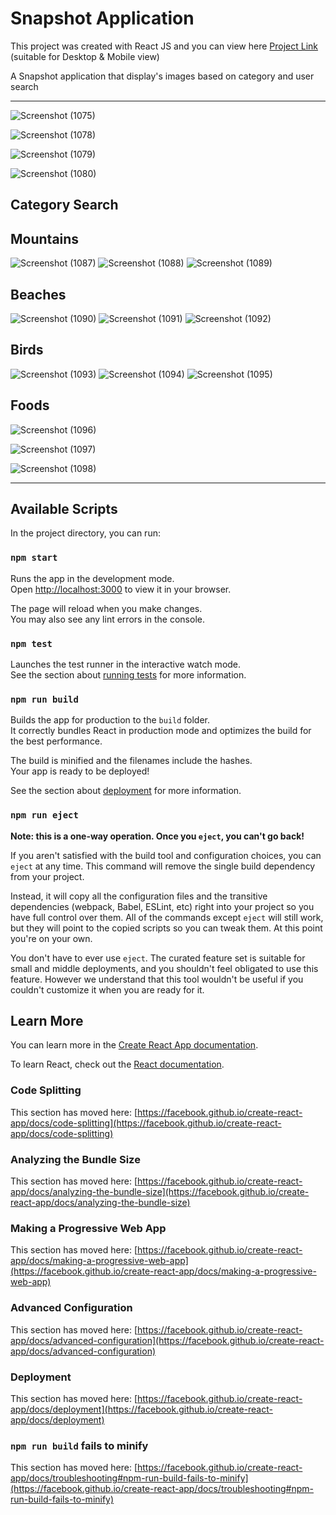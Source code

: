 # Snapshot Application

This project was created with React JS and you can view here [Project Link](https://ashwina7999.github.io/Snapshot/) (suitable for Desktop & Mobile view)

A Snapshot application that display's images based on category and user search

---

![Screenshot (1075)](https://github.com/Ashwina7999/Snapshot/assets/59051731/c258d327-7283-465c-8933-cbc572df375b)

![Screenshot (1078)](https://github.com/Ashwina7999/Snapshot/assets/59051731/781d9ca3-1b1d-450e-974a-9cfcb4a74a17)

![Screenshot (1079)](https://github.com/Ashwina7999/Snapshot/assets/59051731/8bc6b46d-6750-4a0d-b91d-85fc5cba5599)

![Screenshot (1080)](https://github.com/Ashwina7999/Snapshot/assets/59051731/953be3c7-2aaf-4a2a-aa08-4c5a93a9f511)

## Category Search
## Mountains

![Screenshot (1087)](https://github.com/Ashwina7999/Snapshot/assets/59051731/934f825c-ca2a-4f1b-9611-8ae1a42cbf2e)
![Screenshot (1088)](https://github.com/Ashwina7999/Snapshot/assets/59051731/471dd911-f19f-4213-b5c7-f47394084cb5)
![Screenshot (1089)](https://github.com/Ashwina7999/Snapshot/assets/59051731/673e15b6-2971-4426-b8f4-30bd133d9c38)

## Beaches
![Screenshot (1090)](https://github.com/Ashwina7999/Snapshot/assets/59051731/ab6d0cd4-2a11-480d-99b1-f02b0b4ee360)
![Screenshot (1091)](https://github.com/Ashwina7999/Snapshot/assets/59051731/01e9dfd5-f975-49c8-bdfb-b7fa648bf68f)
![Screenshot (1092)](https://github.com/Ashwina7999/Snapshot/assets/59051731/cae4e4c0-a41d-4ed7-b33e-cb2316f14acf)

## Birds
![Screenshot (1093)](https://github.com/Ashwina7999/Snapshot/assets/59051731/2322d52b-5cd6-40d4-804b-d3f35b557caf)
![Screenshot (1094)](https://github.com/Ashwina7999/Snapshot/assets/59051731/c4e809c9-d990-4a52-a3c2-efa4524f3904)
![Screenshot (1095)](https://github.com/Ashwina7999/Snapshot/assets/59051731/4a9e94af-def5-4571-a2a9-ac97d0bc1e16)

## Foods
![Screenshot (1096)](https://github.com/Ashwina7999/Snapshot/assets/59051731/84022a18-4a7b-4842-8fe6-3adee8db5e09)

![Screenshot (1097)](https://github.com/Ashwina7999/Snapshot/assets/59051731/e1b01909-562f-4bc5-9d02-ff08a09f8379)

![Screenshot (1098)](https://github.com/Ashwina7999/Snapshot/assets/59051731/7dac048b-48cf-4672-b85b-09cca703b0d6)

---

## Available Scripts

In the project directory, you can run:

### `npm start`

Runs the app in the development mode.\
Open [http://localhost:3000](http://localhost:3000) to view it in your browser.

The page will reload when you make changes.\
You may also see any lint errors in the console.

### `npm test`

Launches the test runner in the interactive watch mode.\
See the section about [running tests](https://facebook.github.io/create-react-app/docs/running-tests) for more information.

### `npm run build`

Builds the app for production to the `build` folder.\
It correctly bundles React in production mode and optimizes the build for the best performance.

The build is minified and the filenames include the hashes.\
Your app is ready to be deployed!

See the section about [deployment](https://facebook.github.io/create-react-app/docs/deployment) for more information.

### `npm run eject`

**Note: this is a one-way operation. Once you `eject`, you can't go back!**

If you aren't satisfied with the build tool and configuration choices, you can `eject` at any time. This command will remove the single build dependency from your project.

Instead, it will copy all the configuration files and the transitive dependencies (webpack, Babel, ESLint, etc) right into your project so you have full control over them. All of the commands except `eject` will still work, but they will point to the copied scripts so you can tweak them. At this point you're on your own.

You don't have to ever use `eject`. The curated feature set is suitable for small and middle deployments, and you shouldn't feel obligated to use this feature. However we understand that this tool wouldn't be useful if you couldn't customize it when you are ready for it.

## Learn More

You can learn more in the [Create React App documentation](https://facebook.github.io/create-react-app/docs/getting-started).

To learn React, check out the [React documentation](https://reactjs.org/).

### Code Splitting

This section has moved here: [https://facebook.github.io/create-react-app/docs/code-splitting](https://facebook.github.io/create-react-app/docs/code-splitting)

### Analyzing the Bundle Size

This section has moved here: [https://facebook.github.io/create-react-app/docs/analyzing-the-bundle-size](https://facebook.github.io/create-react-app/docs/analyzing-the-bundle-size)

### Making a Progressive Web App

This section has moved here: [https://facebook.github.io/create-react-app/docs/making-a-progressive-web-app](https://facebook.github.io/create-react-app/docs/making-a-progressive-web-app)

### Advanced Configuration

This section has moved here: [https://facebook.github.io/create-react-app/docs/advanced-configuration](https://facebook.github.io/create-react-app/docs/advanced-configuration)

### Deployment

This section has moved here: [https://facebook.github.io/create-react-app/docs/deployment](https://facebook.github.io/create-react-app/docs/deployment)

### `npm run build` fails to minify

This section has moved here: [https://facebook.github.io/create-react-app/docs/troubleshooting#npm-run-build-fails-to-minify](https://facebook.github.io/create-react-app/docs/troubleshooting#npm-run-build-fails-to-minify)
